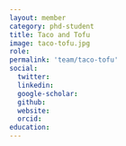 ```yaml
---
layout: member
category: phd-student
title: Taco and Tofu
image: taco-tofu.jpg
role: 
permalink: 'team/taco-tofu'
social:
  twitter: 
  linkedin: 
  google-scholar: 
  github: 
  website: 
  orcid:
education:
---
```


